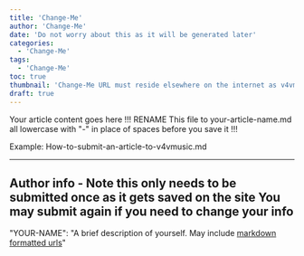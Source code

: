 ```yaml
---
title: 'Change-Me'
author: 'Change-Me'
date: 'Do not worry about this as it will be generated later'
categories:
  - 'Change-Me'
tags:
  - 'Change-Me'
toc: true
thumbnail: 'Change-Me URL must reside elsewhere on the internet as v4vmusic is not hosting images right now'
draft: true
---
```

Your article content goes here
!!! RENAME This file to your-article-name.md all lowercase with "-" in place of spaces before you save it !!!

Example: How-to-submit-an-article-to-v4vmusic.md




--------------------------------------------
Author info - Note this only needs to be submitted once as it gets saved on the site
You may submit again if you need to change your info
--------------------------------------------
"YOUR-NAME": "A brief description of yourself. May include [markdown formatted urls](https://your-website.com)"